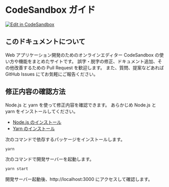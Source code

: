 # CodeSandbox ガイド

[![Edit in CodeSandbox](https://codesandbox.io/static/img/play-codesandbox.svg)](https://codesandbox.io/s/github/csb-jp/csb-jp.github.io)

## このドキュメントについて

Web アプリケーション開発のためのオンラインエディター CodeSandbox の使い方や機能をまとめたサイトです。
誤字・脱字の修正、ドキュメント追加、その他改善するための Pull Request を歓迎します。
また、質問、提案などあれば GitHub Issues にてお気軽にご報告ください。

## 修正内容の確認方法

Node.js と yarn を使って修正内容を確認できます。
あらかじめ Node.js と yarn をインストールしてください。

- [Node.js のインストール](https://nodejs.org/ja/download/)
- [Yarn のインストール](https://classic.yarnpkg.com/ja/docs/install/)

次のコマンドで依存するパッケージをインストールします。

```sh
yarn
```

次のコマンドで開発サーバーを起動します。

```sh
yarn start
```

開発サーバー起動後、http://localhost:3000 にアクセスして確認します。
